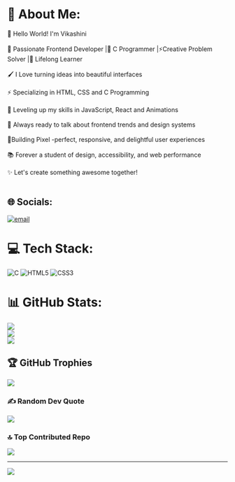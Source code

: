 # 💫 About Me:
👋 Hello World! I'm Vikashini<br><br>🎨 Passionate Frontend Developer |💫 C Programmer |⚡Creative Problem Solver |🚀 Lifelong Learner<br><br>🖌️ I Love turning ideas into beautiful interfaces <br><br>⚡ Specializing in HTML, CSS and C Programming<br><br>🧠 Leveling up my skills in JavaScript, React and Animations<br><br>💭 Always ready to talk about frontend trends and design systems<br><br>🌱Building Pixel -perfect,  responsive, and delightful user experiences<br><br>📚 Forever a student of design, accessibility, and web performance<br><br>✨ Let's create something awesome together!    <br><br>


## 🌐 Socials:
[![email](https://img.shields.io/badge/Email-D14836?logo=gmail&logoColor=white)](mailto:srivika92@gmail.com) 

# 💻 Tech Stack:
![C](https://img.shields.io/badge/c-%2300599C.svg?style=plastic&logo=c&logoColor=white) ![HTML5](https://img.shields.io/badge/html5-%23E34F26.svg?style=plastic&logo=html5&logoColor=white) ![CSS3](https://img.shields.io/badge/css3-%231572B6.svg?style=plastic&logo=css3&logoColor=white)
# 📊 GitHub Stats:
![](https://github-readme-stats.vercel.app/api?username=vikashinichidambaram&theme=radical&hide_border=false&include_all_commits=true&count_private=false)<br/>
![](https://nirzak-streak-stats.vercel.app/?user=vikashinichidambaram&theme=radical&hide_border=false)<br/>
![](https://github-readme-stats.vercel.app/api/top-langs/?username=vikashinichidambaram&theme=radical&hide_border=false&include_all_commits=true&count_private=false&layout=compact)

## 🏆 GitHub Trophies
![](https://github-profile-trophy.vercel.app/?username=vikashinichidambaram&theme=radical&no-frame=false&no-bg=true&margin-w=4)

### ✍️ Random Dev Quote
![](https://quotes-github-readme.vercel.app/api?type=vetical&theme=gruvbox)

### 🔝 Top Contributed Repo
![](https://github-contributor-stats.vercel.app/api?username=vikashinichidambaram&limit=5&theme=dark&combine_all_yearly_contributions=true)

---
[![](https://visitcount.itsvg.in/api?id=vikashinichidambaram&icon=7&color=2)](https://visitcount.itsvg.in)

<!-- Proudly created with GPRM ( https://gprm.itsvg.in ) -->
